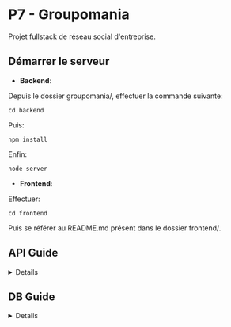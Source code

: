 # P7 - Groupomania
Projet fullstack de réseau social d'entreprise. 

## Démarrer le serveur

* **Backend**:  
  
Depuis le dossier groupomania/, effectuer la commande suivante:  
  
    cd backend  
  
Puis:  
  
    npm install  
  
Enfin:  
  
    node server  
  
* **Frontend**:  
  
Effectuer:  
  
    cd frontend  
  
Puis se référer au README.md présent dans le dossier frontend/.  

## API Guide
<details>

### User
* **POST** /users/signup  
Crée un nouvel utilisateur et l'ajoute à la table Users    
  
**req**:   
        {  
          username: string,  
          password: string,  
          email: string,  
          firstName: string,  
          lastName: string,  
          bio: string  
        }  
*exemple*:   
        {  
          username: 'a.dupont',  
          password: '425SFHjs6/',  
          email: 'a.dupont@mail.com',  
          firstName: 'Alain',  
          lastName: 'Dupont',  
          bio: 'Moi c'est Alain, responsable de la manutention chez Groupomania!'  
        }
  
**res**: **201 CREATED**   
        {  
          message: 'Utilisateur créé'  
        }  
*erreurs possibles*:  
`* 400 Bad Request: utilisateur déjà existant`  
`* 400 Bad Request: utilisation de caractères non autorisés`  
  
* **POST** /users/login  
Va chercher l'utilisateur dans la table Users, puis retourne un token de session  
  
**req**:   
        {  
          username: string,  
          password: string  
        }  
*exemple*:   
        {  
          username: 'a.dupont' || 'a.dupont@mail.com',  
          password: '425SFHjs6/'  
        }  
  
**res**: **200 OK**   
        {  
          userId: number,  
          isAdmin: boolean,  
          token: string  
        }  
*erreurs possibles*:  
`* 401 Unauthorized: utilisateur inexistant`  
`* 401 Unauthorized: mot de passe erroné`  
  
* **GET** /users/:id  
Récupère les informations de l'utilisateur correspondant à l'id donné  
  
**req**: -  
  
**res**: **200 OK**   
        {  
          id: number,  
          username: string,  
          firstName: string,  
          lastName: string,  
          bio: string,  
          profilePicture: string  
        }  
*erreurs possibles*:  
`* 404 Not Found: aucun utilisateur ne correspondant à cet identifiant`  
   
* **PUT** /users/:id  
Met à jour les infos de l'utilisateur dans la table Users  
  
**req**:   
        {  
          firstName: string,  
          lastName: string,  
          bio: string,  
          profilePicture: string  
        }  
*exemple*:   
        {  
          firstName: 'Georges',  
          lastName: 'Durand',  
          bio: 'Je m'appelle Georges, je travaille dans le département RH.',  
          profilePicture: 'https://host.new-pic.jpeg'  
        }  
  
**res**: **200 OK**   
        {  
          message: 'Informations mises à jour'  
        }  
*erreurs possibles*:  
`* 400 Bad Request: un champ contient des caractères non autorisés`  
  
* **DELETE** /users/:id  
Supprime l'utilisateur de la base de données  
  
**req**:   
        {  
          password: string  
        }  
*exemple*:   
        {  
          password: '425SFHjs6/'  
        }  
  
**res**: **200 OK**   
        {  
          message: 'Utilisateur supprimé'  
        }  
*erreurs possibles*:  
`* 401 Unauthorized: mot de passe erroné`  
  
### Topic
* **GET** /topics/?order={recent|popular|followed}    
Récupère la liste de tous les objets Topic de la base de données  
  
**req**: -     
  
**res**: **200 OK**   
        [  
          {topic1},  
          {topic2},  
          ...  
        ]   
  
* **GET** /topics/:id  
Récupère l'objet Topic correspondant à l'id passé en paramètre  
  
**req**: -  
  
**res**: **200 OK**   
        {  
          id: number,  
          name: string,  
          description: string,  
          imageUrl: string,  
          dateCreation: date,  
          numberOfFollowers: number,  
          hasFollowed: array,  
          UserId: number,  
          User: Object    
        }  
  
* **POST** /topics  
Crée un nouveau topic et l'ajoute à la table Topics  
  
**req**:   
        {  
          name: string,  
          description: string,  
          image: string    
        }  
*exemple*:   
        {  
          name: 'Animaux',  
          description: 'Ce forum concerne les animaux',  
          image: 'chien.jpg'  
        }  
  
**res**: **201 CREATED**   
        {  
          message: 'Topic créé'  
        }  
*erreurs possibles*:  
`* 400 Bad Request: un champ contient des caractères non autorisés`  
`* 400 Bad Request: un champ requis n'est pas rempli`  
  
* **DELETE** /topics/:id  
Supprime un topic de la base de données (possible seulement pour l'administrateur)  
  
**req**:   
        {  
          password: string    
        }  
*exemple*:   
        {  
          password: Jefjwfw54/dcsd    
        }  
  
**res**: **200 OK**   
        {  
          message: 'Topic supprimé'  
        }  
*erreurs possibles*:  
`* 401 Unauthorized: vous n'avez pas les droits nécessaires à la suppression de ce topic`  
  
* **POST** /topics/:id/follow  
Met à jour les informations concernant les followers du topic donné dans la base de données  
*Le paramètre follow prend 2 valeurs possibles: 1 (follow), 0 (unfollow)*  
  
**req**:   
        {  
          userId: number,  
          follow: number  
        }  
*exemple*:   
        {  
          userId: 123,  
          follow: 1  
        }  
  
**res**: **200 OK**   
        {  
          message: 'Topic suivi'  
        }  
*erreurs possibles*:  
`* 401 Unauthorized: l'utilisateur suit déjà ce topic`  
  
### Post
* **POST** /topics/:topicId/posts  
Crée un nouveau post et l'ajoute à la table Posts  
  
**req**:   
        {  
          userId: number,  
          content: string  
        }  
*exemple*:   
        {  
          userId: 123,  
          content: "J'adore mon chien"  
        }  
  
**res**: **201 CREATED**   
        {  
          message: 'Post créé'  
        }  
*erreurs possibles*:  
`* 400 Bad Request: un champ contient des caractères non autorisés`  
`* 400 Bad Request: un champ requis n'est pas rempli`  
  
* **GET** /topics/:topicId/posts  
Récupère la liste de tous les objets post (contenant toutes les infos nécessaires à l'affichage des posts) pour le topic donné  
  
**req**: -  
  
**res**: **200 OK**   
        [  
          {post1},  
          {post2},  
          ...  
        ]  
  
* **GET** /topics/:topicId/posts/:id  
Retourne le post (avec les infos liées nécessaires au bon affichage du post récupérées d'autres tables) correspondant à l'id donné pour un topic donné  
  
**req**: -  
  
**res**: **200 OK**   
        {  
          id: number,  
          date_publication: string,  
          content: string,  
          likes: number,  
          dislikes: number,  
          hasLiked: array,  
          hasDisliked: array,  
          numberOfComments: number,   
          UserId: number,  
          TopicId: number,  
          User: Object,  
          Topic: Object  
        }  
*erreurs possibles*:  
`* 404 Not Found: la ressource demandée n'existe pas`  
    
* **PUT** /topics/:topicId/posts/:id  
Met à jour le post donné dans la base de données (possible seulement pour le créateur du post)  
  
**req**:   
        {  
          userId: number,  
          content: string  
        }  
*exemple*:   
        {  
          userId: 123,  
          content: "J'adore vraiment mon chien"  
        }  
  
**res**: **200 OK**   
        {  
          message: 'Post mis à jour'  
        }  
*erreurs possibles*:  
`* 400 Bad Request: un champ contient des caractères non autorisés`  
`* 401 Unauthorized: vous n'avez pas l'autorisation requise pour effectuer cette opération`  
  
* **DELETE** /topics/:topicId/posts/:id  
Supprime le post de la base de données (possible seulement pour le créateur du post)  
  
**req**:   
        {  
          userId: number,  
        }  
*exemple*:   
        {  
          userId: 123  
        }  
  
**res**: **200 OK**   
        {  
          message: 'Post supprimé'  
        }
*erreurs possibles*:  
`* 404 Not Found: la ressource demandée n'existe pas`  
`* 401 Unauthorized: vous n'avez pas l'autorisation requise pour effectuer cette opération`  
  
* **POST** /topics/:topicId/posts/:id/like  
Met à jour les informations concernant les likes du post donné dans la base de données  
*Le paramètre like prend 3 valeurs possibles: -1 (dislike), 0 (neutre), 1 (like)*  
  
**req**:   
        {  
          userId: number,  
          like: number  
        }  
*exemple*:   
        {  
          userId: 175,  
          like: 1  
        }  
  
**res**: **200 OK**   
        {  
          message: 'Post mis à jour avec la nouvelle réaction'  
        }  
  
### Comment
* **POST** /topics/:topicId/posts/:postId/comments  
Crée un nouveau commentaire pour le post et l'ajoute à la table Comments  
  
**req**:   
        {  
          userId: number,  
          content: string  
        }  
*exemple*:   
        {  
          userId: 175,  
          content: "Comment s'appelle ton chien?"  
        }  
  
**res**: **201 CREATED**   
        {  
          message: 'Commentaire créé'  
        }  
*erreurs possibles*:  
`* 400 Bad Request: un champ contient des caractères non autorisés`  
`* 400 Bad Request: un champ requis n'est pas rempli`  
  
* **GET** /topics/:topicId/posts/:postId/comments  
Récupère la liste de tous les objets comment pour le post donné  
  
**req**: -  
  
**res**: **200 OK**   
        [  
          {comment1},  
          {comment2},  
          ...  
        ]  
  
* **GET** /topics/:topicId/posts/:postId/comments/:id  
Retourne le commentaire correspondant à l'id donné pour un post donné  
  
**req**: -  
  
**res**: **200 OK**   
        {  
          id: number,  
          date_publication: string,  
          content: string,  
          likes: number,  
          dislikes: number,  
          hasLiked: array,  
          hasDisliked: array,  
          UserId: number,  
          PostId: number,  
          User: Object,  
          Post: Object,  
        }  
*erreurs possibles*:  
`* 404 Not Found: la ressource demandée n'existe pas`  
    
* **PUT** /topics/:topicId/posts/:postId/comments/:id    
Met à jour le commentaire donné dans la base de données (possible seulement pour le créateur du commentaire)  
  
**req**:   
        {  
          userId: number,  
          content: string  
        }  
*exemple*:   
        {  
          userId: 175,  
          content: "Comment s'appelle ce joli chien?"  
        }  
  
**res**: **200 OK**   
        {  
          message: 'Commentaire mis à jour'  
        }  
*erreurs possibles*:  
`* 400 Bad Request: un champ contient des caractères non autorisés`  
`* 401 Unauthorized: vous n'avez pas l'autorisation requise pour effectuer cette opération`  
  
* **DELETE** /topics/:topicId/posts/:postId/comments/:id   
Supprime le commentaire de la base de données (possible seulement pour le créateur du post)  
  
**req**:   
        {  
          userId: number,  
        }  
*exemple*:   
        {  
          userId: 175  
        }  
  
**res**: **200 OK**   
        {  
          message: 'Commentaire supprimé'  
        }
*erreurs possibles*:  
`* 404 Not Found: la ressource demandée n'existe pas`  
`* 401 Unauthorized: vous n'avez pas l'autorisation requise pour effectuer cette opération`  
  
* **POST** /topics/:topicId/posts/:postId/comments/:id/like    
Met à jour les informations concernant les likes du commentaire donné dans la base de données  
*Le paramètre like prend 3 valeurs possibles: -1 (dislike), 0 (neutre), 1 (like)*  
  
**req**:   
        {  
          userId: number,  
          like: number  
        }  
*exemple*:   
        {  
          userId: 250,  
          like: 1  
        }  
  
**res**: **200 OK**   
        {  
          message: 'Commentaire mis à jour avec la nouvelle réaction'  
        }  
  
</details>

## DB Guide
<details>

### User  
  * id  
  `* PRIMARY_KEY`   
  `* AUTO_INCREMENT`  
  * username  
  `* UNIQUE`  
  `* NOT NULL`    
  * password  
  `* NOT NULL`    
  * email  
  `* UNIQUE`  
  `* NOT NULL`    
  * firstName  
  `* NOT NULL`  
  * lastName  
  `* NOT NULL`  
  * bio  
  * profilePicture  
  * isAdmin  
  `* DEFAULT: false`  
  INDEX(username)  
  INDEX(email)    
  
### Topic  
  * id  
  `* PRIMARY_KEY`   
  `* AUTO_INCREMENT`  
  * name  
  `* UNIQUE`  
  `* IND`  
  `* NOT NULL`    
  * description  
  `* NOT NULL`    
  * imageUrl  
  `* NOT NULL`  
  * dateCreation  
  `* DEFAULT: NOW()`  
  * numberOfFollowers  
  `* IND`   
  * hasFollowed  
  `* []`  
  * UserId  
  `* FK(User.id)`  
  INDEX(name)  
  INDEX(dateCreation)  
  INDEX(numberOfFollowers)  
  
### Post
  * id  
  `* PRIMARY_KEY`   
  `* AUTO_INCREMENT`    
  * datePublication  
  `* NOT NULL`    
  * content  
  `* NOT NULL`   
  * likes  
  * dislikes  
  * hasLiked  
  `* []`    
  * hasDisliked  
  `* []`    
  * numberOfComments  
  * TopicId  
  `* FK(Topic.id)`    
  * UserId  
  `* FK(User.id)`  
  INDEX(likes, numberOfComments)  
  INDEX(datePublication)  
  
### Comment
  * id     
  `* PRIMARY_KEY`   
  `* AUTO_INCREMENT`  
  * datePublication  
  `* NOT NULL`      
  * content  
  `* NOT NULL`    
  * likes  
  * dislikes  
  * hasLiked  
  `* []`    
  * hasDisliked  
  `* []`   
  * PostId  
  `* FK(Post.id)`    
  * UserId  
  `* FK(User.id)`   
  INDEX(datePublication)  
  
</details>